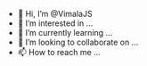 - 👋 Hi, I’m @VimalaJS
- 👀 I’m interested in ...
- 🌱 I’m currently learning ...
- 💞️ I’m looking to collaborate on ...
- 📫 How to reach me ...

<!---
VimalaJS/VimalaJS is a ✨ special ✨ repository because its `README.md` (this file) appears on your GitHub profile.
You can click the Preview link to take a look at your changes.
--->
